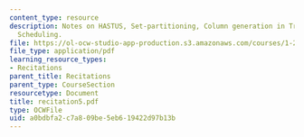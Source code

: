 ```yaml
---
content_type: resource
description: Notes on HASTUS, Set-partitioning, Column generation in Tranist Crew
  Scheduling.
file: https://ol-ocw-studio-app-production.s3.amazonaws.com/courses/1-224j-carrier-systems-fall-2003/a0bdbfa2c7a809be5eb619422d97b13b_recitation5.pdf
file_type: application/pdf
learning_resource_types:
- Recitations
parent_title: Recitations
parent_type: CourseSection
resourcetype: Document
title: recitation5.pdf
type: OCWFile
uid: a0bdbfa2-c7a8-09be-5eb6-19422d97b13b
---
```

